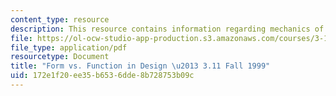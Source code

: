 ```yaml
---
content_type: resource
description: This resource contains information regarding mechanics of materials.
file: https://ol-ocw-studio-app-production.s3.amazonaws.com/courses/3-11-mechanics-of-materials-fall-1999/172e1f20ee35b6536dde8b728753b09c_MIT3_11F99_design.pdf
file_type: application/pdf
resourcetype: Document
title: "Form vs. Function in Design \u2013 3.11 Fall 1999"
uid: 172e1f20-ee35-b653-6dde-8b728753b09c
---
```


